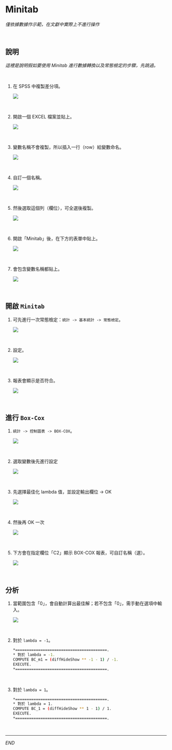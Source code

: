 # Minitab

_僅依據數據作示範，在文獻中實際上不進行操作_

<br>

## 說明

_這裡是說明假如要使用 Minitab 進行數據轉換以及常態檢定的步驟，先跳過。_

<br>

1. 在 SPSS 中複製差分項。

    ![](images/img_01.png)

<br>

2. 開啟一個 EXCEL 檔案並貼上。

    ![](images/img_02.png)

<br>

3. 變數名稱不會複製，所以插入一行（row）給變數命名。

    ![](images/img_03.png)

<br>

4. 自訂一個名稱。

    ![](images/img_04.png)

<br>

5. 然後選取這個列（欄位），可全選後複製。

    ![](images/img_05.png)

<br>

6. 開啟「Minitab」後，在下方的表單中貼上。

    ![](images/img_06.png)

<br>

7. 會包含變數名稱都貼上。

    ![](images/img_07.png)

<br>

## 開啟 `Minitab`

1. 可先進行一次常態檢定：`統計 -> 基本統計 -> 常態檢定`。

    ![](images/img_08.png)

<br>

2. 設定。

    ![](images/img_09.png)

<br>

3. 報表會顯示是否符合。

    ![](images/img_10.png)

<br>

## 進行 `Box-Cox`

1. `統計 -> 控制圖表 -> BOX-COX`。

    ![](images/img_11.png)

<br>

2. 選取變數後先進行設定

    ![](images/img_12.png)

<br>

3. 先選擇最佳化 lambda 值，並設定輸出欄位 -> OK

    ![](images/img_13.png)

<br>

4. 然後再 OK 一次

    ![](images/img_14.png)

<br>

5. 下方會在指定欄位「C2」顯示 BOX-COX 報表，可自訂名稱（選）。

    ![](images/img_15.png)

<br>

## 分析

1. 當範圍包含「0」，會自動計算出最佳解；若不包含「0」，需手動在選項中輸入。

    ![](images/img_16.png)

<br>

2. 對於 `lambda = -1`。

    ```bash
    *========================================.
    * 對於 lambda = -1.
    COMPUTE BC_m1 = (diffHideShow ** -1 - 1) / -1.
    EXECUTE.
    *========================================.
    ```

<br>

3. 對於 `lambda = 1`。

    ```bash
    *========================================.
    * 對於 lambda = 1.
    COMPUTE BC_1 = (diffHideShow ** 1 - 1) / 1.
    EXECUTE.
    *========================================.
    ```

<br>

___

_END_
